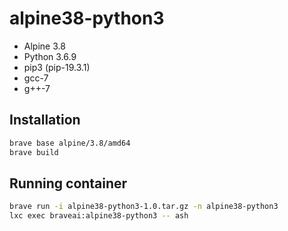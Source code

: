 # alpine38-python3

* Alpine 3.8
* Python 3.6.9
* pip3 (pip-19.3.1)
* gcc-7
* g++-7

## Installation

``` bash
brave base alpine/3.8/amd64
brave build
```

## Running container

``` bash
brave run -i alpine38-python3-1.0.tar.gz -n alpine38-python3
lxc exec braveai:alpine38-python3 -- ash
```